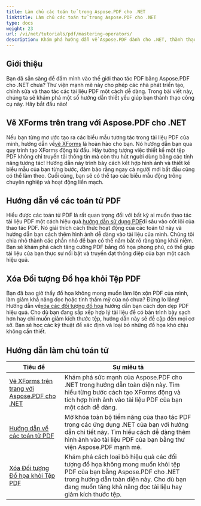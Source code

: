 ```yaml
---
title: Làm chủ các toán tử trong Aspose.PDF cho .NET
linktitle: Làm chủ các toán tử trong Aspose.PDF cho .NET
type: docs
weight: 23
url: /vi/net/tutorials/pdf/mastering-operators/
description: Khám phá hướng dẫn về Aspose.PDF dành cho .NET, thành thạo thao tác PDF với hướng dẫn thực tế về XForms, PDF Operators và xóa đối tượng đồ họa.
---
```

## Giới thiệu

Bạn đã sẵn sàng để đắm mình vào thế giới thao tác PDF bằng Aspose.PDF cho .NET chưa? Thư viện mạnh mẽ này cho phép các nhà phát triển tạo, chỉnh sửa và thao tác các tài liệu PDF một cách dễ dàng. Trong bài viết này, chúng ta sẽ khám phá một số hướng dẫn thiết yếu giúp bạn thành thạo công cụ này. Hãy bắt đầu nào!

## Vẽ XForms trên trang với Aspose.PDF cho .NET
Nếu bạn từng mơ ước tạo ra các biểu mẫu tương tác trong tài liệu PDF của mình, hướng dẫn về[vẽ XForms](./draw-xforms-on-page/) là hoàn hảo cho bạn. Nó hướng dẫn bạn qua quy trình tạo XForms động từ đầu. Hãy tưởng tượng việc thiết kế một tệp PDF không chỉ truyền tải thông tin mà còn thu hút người dùng bằng các tính năng tương tác! Hướng dẫn này trình bày cách kết hợp hình ảnh và thiết kế biểu mẫu của bạn từng bước, đảm bảo rằng ngay cả người mới bắt đầu cũng có thể làm theo. Cuối cùng, bạn sẽ có thể tạo các biểu mẫu động trông chuyên nghiệp và hoạt động liền mạch.

## Hướng dẫn về các toán tử PDF
 Hiểu được các toán tử PDF là rất quan trọng đối với bất kỳ ai muốn thao tác tài liệu PDF một cách hiệu quả.[hướng dẫn sử dụng PDF](./guide-to-pdf-operators/)đi sâu vào cốt lõi của thao tác PDF. Nó giải thích cách thức hoạt động của các toán tử này và hướng dẫn bạn cách thêm hình ảnh dễ dàng vào tài liệu của mình. Chúng tôi chia nhỏ thành các phần nhỏ để bạn có thể nắm bắt rõ ràng từng khái niệm. Bạn sẽ khám phá cách tăng cường PDF bằng đồ họa phong phú, có thể giúp tài liệu của bạn thực sự nổi bật và truyền đạt thông điệp của bạn một cách hiệu quả.

## Xóa Đối tượng Đồ họa khỏi Tệp PDF
 Bạn đã bao giờ thấy đồ họa không mong muốn làm lộn xộn PDF của mình, làm giảm khả năng đọc hoặc tính thẩm mỹ của nó chưa? Đừng lo lắng! Hướng dẫn về[xóa các đối tượng đồ họa](./remove-graphics-objects-from-pdf-file/) hướng dẫn bạn cách dọn dẹp PDF hiệu quả. Cho dù bạn đang sắp xếp hợp lý tài liệu để có bản trình bày sạch hơn hay chỉ muốn giảm kích thước tệp, hướng dẫn này sẽ đề cập đến mọi cơ sở. Bạn sẽ học các kỹ thuật để xác định và loại bỏ những đồ họa khó chịu không cần thiết. 

## Hướng dẫn làm chủ toán tử
| Tiêu đề | Sự miêu tả |
| --- | --- | 
| [Vẽ XForms trên trang với Aspose.PDF cho .NET](./draw-xforms-on-page/) | Khám phá sức mạnh của Aspose.PDF cho .NET trong hướng dẫn toàn diện này. Tìm hiểu từng bước cách tạo XForms động và tích hợp hình ảnh vào tài liệu PDF của bạn một cách dễ dàng. |  
| [Hướng dẫn về các toán tử PDF](./guide-to-pdf-operators/) | Mở khóa toàn bộ tiềm năng của thao tác PDF trong các ứng dụng .NET của bạn với hướng dẫn chi tiết này. Tìm hiểu cách dễ dàng thêm hình ảnh vào tài liệu PDF của bạn bằng thư viện Aspose.PDF mạnh mẽ. |  
| [Xóa Đối tượng Đồ họa khỏi Tệp PDF](./remove-graphics-objects-from-pdf-file/) | Khám phá cách loại bỏ hiệu quả các đối tượng đồ họa không mong muốn khỏi tệp PDF của bạn bằng Aspose.PDF cho .NET trong hướng dẫn toàn diện này. Cho dù bạn đang muốn tăng khả năng đọc tài liệu hay giảm kích thước tệp. |  